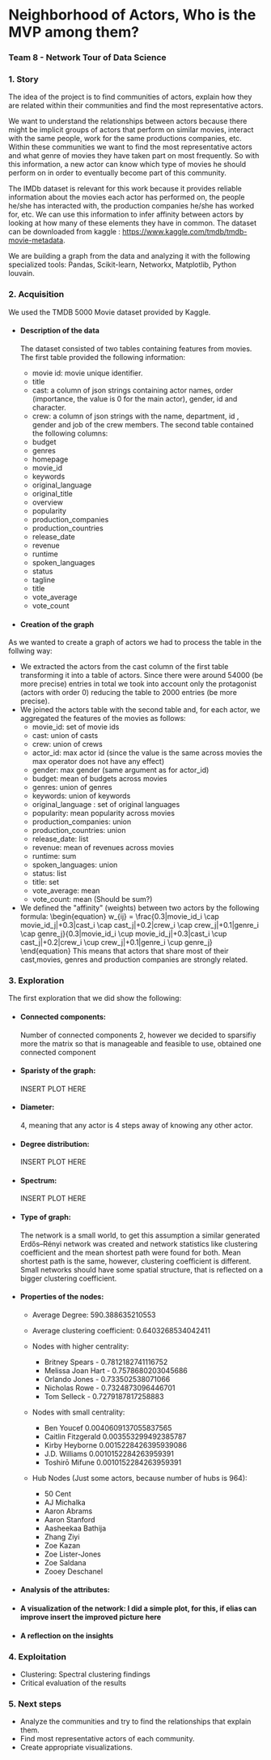 # Neighborhood of Actors, Who is the MVP among them?

### Team 8 - Network Tour of Data Science

### 1. Story

The idea of the project is to find communities of actors, explain how
they are related within their communities and find the most representative actors.

We want to understand the relationships between actors because there might be implicit groups of actors that perform on similar movies, interact with the same people, work for the same productions companies, etc. Within these communities we want to find the most representative actors and what genre of movies they have taken part on most frequently. So with this information, a new actor can know which type of movies he should perform on in order to eventually become part of this community.

The IMDb dataset is relevant for this work because it provides reliable information about the movies each actor has performed on, the people he/she has interacted with, the production companies he/she has worked for, etc. We can use this information to infer affinity between actors by looking at how many of these elements they have in common. The dataset can be downloaded from kaggle : https://www.kaggle.com/tmdb/tmdb-movie-metadata.

We are building a graph from the data and analyzing it with the following specialized tools: Pandas, Scikit-learn, Networkx, Matplotlib, Python louvain. 

### 2. Acquisition

We used the TMDB 5000 Movie dataset provided by Kaggle.

- #### Description of the data
  The dataset consisted of two tables containing features from movies. The first table provided the following information:
    - movie id: movie unique identifier.
    - title
    - cast: a column of json strings containing actor names, order (importance, the value is 0 for the main actor), gender, id and character. 
    - crew: a column of json strings with the name, department, id , gender and job of the crew members.
  The second table contained the following columns:
    - budget
    - genres
    - homepage 
    - movie_id 
    - keywords
    - original_language
    - original_title
    - overview
    - popularity
    - production_companies
    - production_countries
    - release_date
    - revenue
    - runtime
    - spoken_languages
    - status
    - tagline
    - title
    - vote_average
    - vote_count

- #### Creation of the graph
As we wanted to create a graph of actors we had to process the table in the follwing way:
  - We extracted the actors from the cast column of the first table transforming it into a table of actors. Since there were around 54000 (be more precise) entries in total we took into account only the protagonist (actors with order 0) reducing the table to 2000 entries (be more precise).
  - We joined the actors table with the second table and, for each actor, we aggregated the features of the movies as follows:
    - movie_id: set of movie ids
    - cast: union of casts
    - crew: union of crews
    - actor_id: max actor id (since the value is the same across movies the max operator does not have any effect)
    - gender: max gender (same argument as for actor_id)
    - budget: mean of budgets across movies
    - genres: union of genres
    - keywords: union of keywords
    - original_language : set of original languages
    - popularity: mean popularity across movies
    - production_companies: union
    - production_countries: union
    - release_date: list
    - revenue: mean of revenues across movies
    - runtime: sum 
    - spoken_languages: union
    - status: list
    - title: set
    - vote_average: mean 
    - vote_count: mean (Should be sum?)
  - We defined the "affinity" (weights) between two actors by the following formula:
  \begin{equation} w_{ij} = \frac{0.3|movie\_id_i \cap movie\_id_j|+0.3|cast_i \cap cast_j|+0.2|crew_i \cap crew_j|+0.1|genre_i \cap genre_j}{0.3|movie\_id_i \cup movie\_id_j|+0.3|cast_i \cup cast_j|+0.2|crew_i \cup crew_j|+0.1|genre_i \cup genre_j}
  \end{equation}
  This means that actors that share most of their cast,movies, genres and production companies are strongly related.
### 3. Exploration

The first exploration that we did show the following:

- #### Connected components:
  Number of connected components 2, however we decided to sparsifiy more the
  matrix so that is manageable and feasible to use, obtained one connected
  component
- #### Sparisty of the graph:
  INSERT PLOT HERE
- #### Diameter:
  4, meaning that any actor is 4 steps away of knowing any other actor.
- #### Degree distribution:
  INSERT PLOT HERE
- #### Spectrum:
  INSERT PLOT HERE
- #### Type of graph:
  The network is a small world, to get this assumption a similar generated
  Erdős–Rényi network was created and network statistics like clustering
  coefficient and the mean shortest path were found for both. Mean shortest path
  is the same, however, clustering coefficient is different.  
  Small networks should have some spatial structure, that is reflected on a
  bigger clustering coefficient.
- #### Properties of the nodes:

  - Average Degree: 590.388635210553
  - Average clustering coefficient: 0.6403268534042411
  - Nodes with higher centrality:

    - Britney Spears - 0.7812182741116752
    - Melissa Joan Hart - 0.7578680203045686
    - Orlando Jones - 0.733502538071066
    - Nicholas Rowe - 0.7324873096446701
    - Tom Selleck - 0.7279187817258883

  - Nodes with small centrality:

    - Ben Youcef 0.0040609137055837565
    - Caitlin Fitzgerald 0.003553299492385787
    - Kirby Heyborne 0.0015228426395939086
    - J.D. Williams 0.0010152284263959391
    - Toshirō Mifune 0.0010152284263959391

  - Hub Nodes (Just some actors, because number of hubs is 964):

    - 50 Cent
    - AJ Michalka
    - Aaron Abrams
    - Aaron Stanford
    - Aasheekaa Bathija
    - Zhang Ziyi
    - Zoe Kazan
    - Zoe Lister-Jones
    - Zoe Saldana
    - Zooey Deschanel

* #### Analysis of the attributes:
* #### A visualization of the network: I did a simple plot, for this, if elias can improve insert the improved picture here
* #### A reflection on the insights

### 4. Exploitation

- Clustering: Spectral clustering findings
- Critical evaluation of the results

### 5. Next steps
  - Analyze the communities and try to find the relationships that explain them.
  - Find most representative actors of each community.
  - Create appropriate visualizations.
